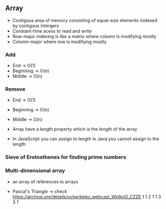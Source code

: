 ## Array

- Contigous area of memory consisting of equal-size elements inidexed by contigous intergers
- Constant-time acess to read and write
- Row-major indexing is like a matrix where column is modifying mostly
- Column-major where row is modifying mostly

### Add

- End -> O(1)
- Beginning -> O(n)
- Middle -> O(n)

### Remove

- End -> O(1)
- Beginning -> O(n)
- Middle -> O(n)

- Array have a length property which is the length of the array
- In JavaScript you can assign to length in Java you cannot assign to the length

### Sieve of Erotosthenes for finding prime numbers

### Multi-dimensional array

- an array of references to arrays

- Pascal's Triangle -> check https://archive.org/details/ucberkeley_webcast_Wp8oiO_CZZE
  1
  1 2 1
  1 3 3 1
